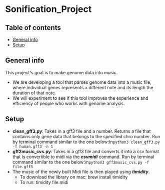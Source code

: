 # Sonification_Project
## Table of contents
* [General info](#general-info)
* [Setup](#setup)

## General info
This project's goal is to make genome data into music.
* We are developing a tool that parses genome data into a music file, where individual genes represents a different note and its length the duration of that note. 
* We will experiment to see if this tool improves the experience and efficiency of people who works with genome analysis.

## Setup
* **clean_gff3.py**: Takes in a gff3 file and a number. Returns a file that contains only gene data that belongs to the specified chro number. Run by terminal command similar to the one below:\n```python3 clean_gff3.py -f human.gff3 -n 1```
* **gff2music_cvs.py**: Takes in a gff3 file and converts it into a csv format that is convertible to midi via the ***csvmidi*** command. Run by terminal command similar to the one below:\n```python3 gff2music_cvs.py -f file.gff3```
* The music of the newly built Midi file is then played using ***timidity***. 
  * To download the library on mac: brew install timidity
  * To run: timidity file.midi
